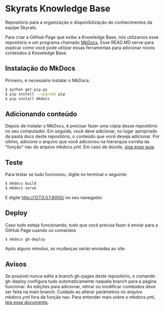 # Skyrats Knowledge Base

Repositório para a organização e disponibilização de conhecimentos da equipe Skyrats.

Para criar a GitHub Page que exibe a Knowledge Base, nós utilizamos esse repositório e um programa chamado [MkDocs](https://www.mkdocs.org/). Esse READ.MD serve para explicar como você pode utilizar essas ferramentas para adicionar novos conteúdos à Knowledge Base.

## Instalação do MkDocs

Primeiro, é necessário instalar o MkDocs:
```bash
$ python get-pip.py
$ pip install --upgrade pip
$ pip install mkdocs
```

## Adicionando conteúdo

Depois de instalar o MkDocs, é precisar fazer uma cópia desse repositório no seu computador. Em seguida, você deve adicionar, no lugar apropriado da pasta docs deste repositório, o conteúdo que você deseja adicionar. Por último, adicione o arquivo que você adicionou na hierarquia correta da "função" nav do arquivo mkdocs.yml. Em caso de dúvida, [siga esse guia](https://www.mkdocs.org/user-guide/writing-your-docs/).

## Teste 

Para testar se tudo funcionou, digite no terminal o seguinte:
```bash
$ mkdocs build
$ mkdocs serve
```
E digite http://127.0.0.1:8000/  no seu navegador.

## Deploy

Caso tudo esteja funcionando, tudo que você precisa fazer é enviar para a GitHub Page usando os comandos
```bash
$ mkdocs gh-deploy
```
Após alguns minutos, as mudanças serão enviadas ao site.

## Avisos

Se possível nunca edite a branch gh-pages deste repositório, o comando gh-deploy configura tudo automaticamente naquela branch para a página funcionar. As edições para adicionar, retirar ou modificar conteúdos deve ser feita na main branch.
Cuidado ao alterar parâmetros no arquivo mkdocs.yml fora da função nav. Para entender mais sobre o mkdocs.yml, [leia esse documento](https://www.mkdocs.org/user-guide/configuration/).
